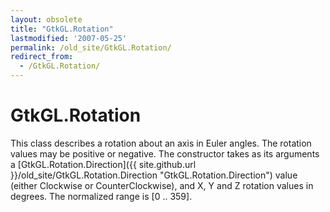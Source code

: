 ```yaml
---
layout: obsolete
title: "GtkGL.Rotation"
lastmodified: '2007-05-25'
permalink: /old_site/GtkGL.Rotation/
redirect_from:
  - /GtkGL.Rotation/
---
```


GtkGL.Rotation
==============

This class describes a rotation about an axis in Euler angles. The rotation values may be positive or negative. The constructor takes as its arguments a [GtkGL.Rotation.Direction]({{ site.github.url }}/old_site/GtkGL.Rotation.Direction "GtkGL.Rotation.Direction") value (either Clockwise or CounterClockwise), and X, Y and Z rotation values in degrees. The normalized range is [0 .. 359].

